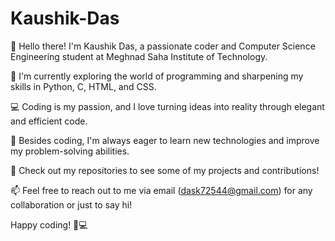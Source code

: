 # Kaushik-Das
👋 Hello there! I'm Kaushik Das, a passionate coder and Computer Science Engineering student at Meghnad Saha Institute of Technology.

🔭 I'm currently exploring the world of programming and sharpening my skills in Python, C, HTML, and CSS.

💻 Coding is my passion, and I love turning ideas into reality through elegant and efficient code.

🌱 Besides coding, I'm always eager to learn new technologies and improve my problem-solving abilities.

🚀 Check out my repositories to see some of my projects and contributions!

📫 Feel free to reach out to me via email (dask72544@gmail.com) for any collaboration or just to say hi!

Happy coding! 🤖💻
